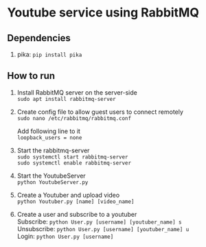 # Youtube service using RabbitMQ

## Dependencies
1. pika: `pip install pika`

## How to run
1. Install RabbitMQ server on the server-side   
    `sudo apt install rabbitmq-server`

2. Create config file to allow guest users to connect remotely   
    `sudo nano /etc/rabbitmq/rabbitmq.conf`
    
    Add following line to it   
    `loopback_users = none`

3. Start the rabbitmq-server   
    `sudo systemctl start rabbitmq-server`   
    `sudo systemctl enable rabbitmq-server`

4. Start the YoutubeServer   
    `python YoutubeServer.py`

5. Create a Youtuber and upload video   
    `python Youtuber.py [name] [video_name]`

6. Create a user and subscribe to a youtuber   
    Subscribe: `python User.py [username] [youtuber_name] s`   
    Unsubscribe: `python User.py [username] [youtuber_name] u`   
    Login: `python User.py [username]`
